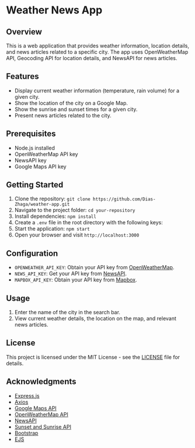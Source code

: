 # Weather News App

## Overview
This is a web application that provides weather information, location details, and news articles related to a specific city. The app uses OpenWeatherMap API, Geocoding API for location details, and NewsAPI for news articles.

## Features
- Display current weather information (temperature, rain volume) for a given city.
- Show the location of the city on a Google Map.
- Show the sunrise and sunset times for a given city.
- Present news articles related to the city.

## Prerequisites
- Node.js installed
- OpenWeatherMap API key
- NewsAPI key
- Google Maps API key

## Getting Started
1. Clone the repository: `git clone https://github.com/Dias-Zhaga/weather-app.git`
2. Navigate to the project folder: `cd your-repository`
3. Install dependencies: `npm install`
4. Create a `.env` file in the root directory with the following keys:
5. Start the application: `npm start`
6. Open your browser and visit `http://localhost:3000`

## Configuration
- `OPENWEATHER_API_KEY`: Obtain your API key from [OpenWeatherMap](https://openweathermap.org/api).
- `NEWS_API_KEY`: Get your API key from [NewsAPI](https://newsapi.org/docs/get-started).
- `MAPBOX_API_KEY`: Obtain your API key from [Mapbox](https://docs.mapbox.com/api/overview/#access-tokens-and-token-scopes).

## Usage
1. Enter the name of the city in the search bar.
2. View current weather details, the location on the map, and relevant news articles.

## License
This project is licensed under the MIT License - see the [LICENSE](LICENSE) file for details.

## Acknowledgments
- [Express.js](https://expressjs.com/)
- [Axios](https://github.com/axios/axios)
- [Google Maps API](https://developers.google.com/maps/documentation/javascript/overview)
- [OpenWeatherMap API](https://openweathermap.org/api)
- [NewsAPI](https://newsapi.org/)
- [Sunset and Sunrise API](https://sunrisesunset.io/api/)
- [Bootstrap](https://getbootstrap.com/)
- [EJS](https://ejs.co/)
